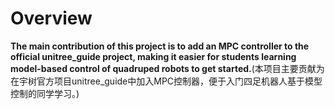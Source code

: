 # Overview
**The main contribution of this project is to add an MPC controller to the official unitree_guide project, making it easier for students learning model-based control of quadruped robots to get started.**(本项目主要贡献为在宇树官方项目unitree_guide中加入MPC控制器，便于入门四足机器人基于模型控制的同学学习。)
